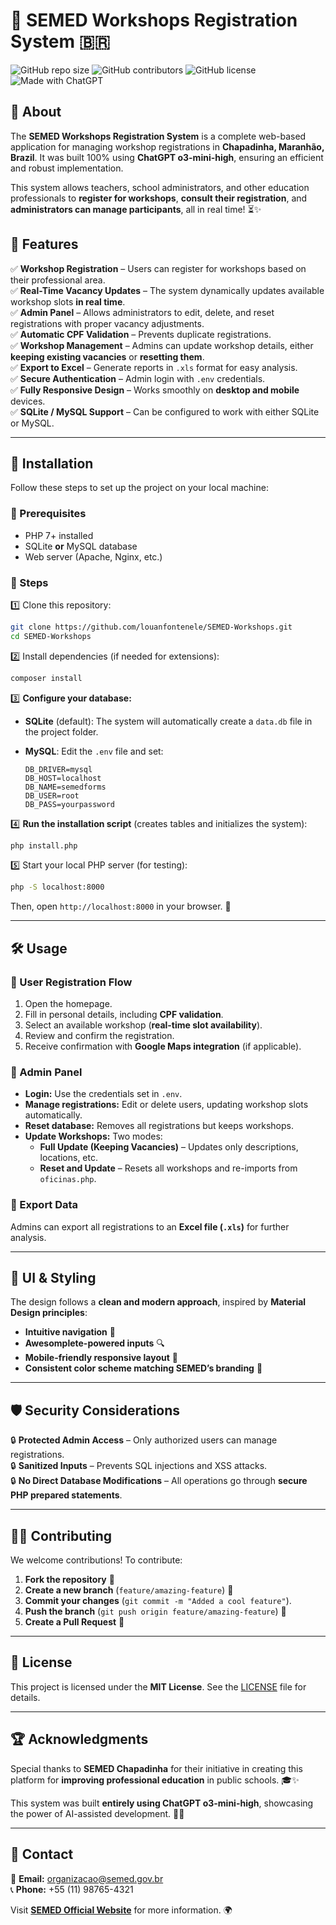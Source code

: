 # 📌 SEMED Workshops Registration System 🇧🇷

![GitHub repo size](https://img.shields.io/github/repo-size/louanfontenele/SEMED-Workshops?style=flat-square)
![GitHub contributors](https://img.shields.io/github/contributors/louanfontenele/SEMED-Workshops?color=blue&style=flat-square)
![GitHub license](https://img.shields.io/github/license/louanfontenele/SEMED-Workshops?style=flat-square)
![Made with ChatGPT](https://img.shields.io/badge/Made%20with-ChatGPT%20o3--mini--high-blueviolet?style=flat-square)

## 📖 About

The **SEMED Workshops Registration System** is a complete web-based application for managing workshop registrations in **Chapadinha, Maranhão, Brazil**. It was built 100% using **ChatGPT o3-mini-high**, ensuring an efficient and robust implementation.

This system allows teachers, school administrators, and other education professionals to **register for workshops**, **consult their registration**, and **administrators can manage participants**, all in real time! ⏳✨

## 🎯 Features

✅ **Workshop Registration** – Users can register for workshops based on their professional area.  
✅ **Real-Time Vacancy Updates** – The system dynamically updates available workshop slots **in real time**.  
✅ **Admin Panel** – Allows administrators to edit, delete, and reset registrations with proper vacancy adjustments.  
✅ **Automatic CPF Validation** – Prevents duplicate registrations.  
✅ **Workshop Management** – Admins can update workshop details, either **keeping existing vacancies** or **resetting them**.  
✅ **Export to Excel** – Generate reports in `.xls` format for easy analysis.  
✅ **Secure Authentication** – Admin login with `.env` credentials.  
✅ **Fully Responsive Design** – Works smoothly on **desktop and mobile** devices.  
✅ **SQLite / MySQL Support** – Can be configured to work with either SQLite or MySQL.

---

## 🚀 Installation

Follow these steps to set up the project on your local machine:

### 📌 Prerequisites

- PHP 7+ installed
- SQLite **or** MySQL database
- Web server (Apache, Nginx, etc.)

### 📌 Steps

1️⃣ Clone this repository:

```sh
git clone https://github.com/louanfontenele/SEMED-Workshops.git
cd SEMED-Workshops
```

2️⃣ Install dependencies (if needed for extensions):

```sh
composer install
```

3️⃣ **Configure your database:**

- **SQLite** (default): The system will automatically create a `data.db` file in the project folder.
- **MySQL**: Edit the `.env` file and set:

  ```env
  DB_DRIVER=mysql
  DB_HOST=localhost
  DB_NAME=semedforms
  DB_USER=root
  DB_PASS=yourpassword
  ```

4️⃣ **Run the installation script** (creates tables and initializes the system):

```sh
php install.php
```

5️⃣ Start your local PHP server (for testing):

```sh
php -S localhost:8000
```

Then, open `http://localhost:8000` in your browser. 🎉

---

## 🛠️ Usage

### 🔹 User Registration Flow

1. Open the homepage.
2. Fill in personal details, including **CPF validation**.
3. Select an available workshop (**real-time slot availability**).
4. Review and confirm the registration.
5. Receive confirmation with **Google Maps integration** (if applicable).

### 🔹 Admin Panel

- **Login:** Use the credentials set in `.env`.
- **Manage registrations:** Edit or delete users, updating workshop slots automatically.
- **Reset database:** Removes all registrations but keeps workshops.
- **Update Workshops:** Two modes:
  - **Full Update (Keeping Vacancies)** – Updates only descriptions, locations, etc.
  - **Reset and Update** – Resets all workshops and re-imports from `oficinas.php`.

### 🔹 Export Data

Admins can export all registrations to an **Excel file (`.xls`)** for further analysis.

---

## 🎨 UI & Styling

The design follows a **clean and modern approach**, inspired by **Material Design principles**:

- **Intuitive navigation** 🧭
- **Awesomplete-powered inputs** 🔍
- **Mobile-friendly responsive layout** 📱
- **Consistent color scheme matching SEMED’s branding** 🎨

---

## 🛡️ Security Considerations

🔒 **Protected Admin Access** – Only authorized users can manage registrations.  
🔒 **Sanitized Inputs** – Prevents SQL injections and XSS attacks.  
🔒 **No Direct Database Modifications** – All operations go through **secure PHP prepared statements**.

---

## 👨‍💻 Contributing

We welcome contributions! To contribute:

1. **Fork the repository** 🍴
2. **Create a new branch** (`feature/amazing-feature`) 🌿
3. **Commit your changes** (`git commit -m "Added a cool feature"`).
4. **Push the branch** (`git push origin feature/amazing-feature`) 🚀
5. **Create a Pull Request** 🔄

---

## 📜 License

This project is licensed under the **MIT License**. See the [LICENSE](LICENSE) file for details.

---

## 🏆 Acknowledgments

Special thanks to **SEMED Chapadinha** for their initiative in creating this platform for **improving professional education** in public schools. 🎓✨

This system was built **entirely using ChatGPT o3-mini-high**, showcasing the power of AI-assisted development. 🚀💡

---

## 🤝 Contact

📩 **Email:** <organizacao@semed.gov.br>  
📞 **Phone:** +55 (11) 98765-4321

Visit **[SEMED Official Website](https://www.chapadinha.semed.br)** for more information. 🌍
